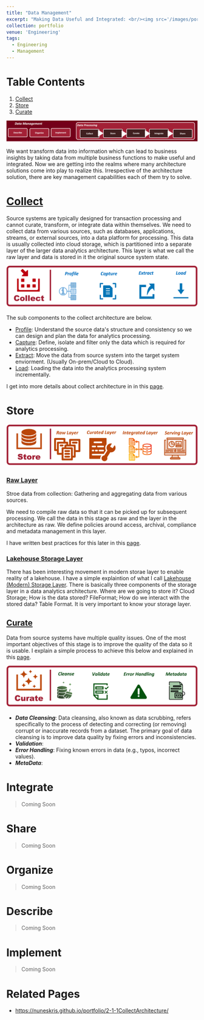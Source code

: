 ```yaml
---
title: "Data Management"
excerpt: "Making Data Useful and Integrated: <br/><img src='/images/portfolio/DataManagement.png'>"
collection: portfolio
venue: 'Engineering'
tags:
  - Engineering
  - Management
---
```


# Table Contents
1. [Collect](#Collect)
2. [Store](#Store)
3. [Curate](#Curate)

<img width="1000" alt="image" src="/images/portfolio/DataManagement.png">

We want transform data into information which can lead to business insights by taking data from multiple business functions to make useful and integrated. 
Now we are getting into the realms where many architecture solutions come into play to realize this. Irrespective of the architecture solution, there are key management capabilities each of them try to solve.


<a name="Collect"></a>

# [Collect](https://nuneskris.github.io/portfolio/2-1-1CollectArchitecture/)
Source systems are typically designed for transaction processing and cannot curate, transform, or integrate data within themselves. We need to collect data from various sources, such as databases, applications, streams, or external sources, into a data platform for processing. This data is usually collected into cloud storage, which is partitioned into a separate layer of the larger data analytics architecture. This layer is what we call the raw layer and data is stored in it the original source system state.

<img src='/images/portfolio/CollectArchitecture.png'>

The sub components to the collect architecture are below.

* [Profile](https://nuneskris.github.io/publication/CollectDataProfiling): Understand the source data's structure and consistency so we can design and plan the data for analytics processing.
* [Capture](https://nuneskris.github.io/publication/Collect-Data-Capture): Define, isolate and filter only the data which is required for analytics processing.
* [Extract](https://nuneskris.github.io/publication/Collect-Process-Pre-ingest-vs-post-ingest): Move the data from source system into the target system enviorment. (Usually On-prem/Cloud to Cloud).
* [Load](https://nuneskris.github.io/publication/Collect-ExtractLoad-Patterns): Loading the data into the analytics processing system incrementally.

I get into more details about collect architecture in in this [page](https://nuneskris.github.io/portfolio/2-1-1CollectArchitecture/).

<a name="Store"></a>

# Store

<img src='/images/portfolio/StoreArchitecture.png'>

### [Raw Layer](https://nuneskris.github.io/publication/DataStore-RawLayer)

Stroe data from collection: Gathering and aggregating data from various sources.

We need to compile raw data so that it can be picked up for subsequent processing. We call the data in this stage as raw and the layer in the architecture as raw. We define policies around access, archival, compliance and metadata management in this layer.

I have written best practices for this later in this [page](https://nuneskris.github.io/publication/DataStore-RawLayer).

### [Lakehouse Storage Layer](https://nuneskris.github.io/publication/DataAnalytics-Storage-2024)
There has been interesting movement in modern storae layer to enable reality of a lakehouse. I have a simple explaintion of what I call [Lakehouse (Modern) Storage Layer](https://nuneskris.github.io/publication/DataAnalytics-Storage-2024). There is basically three components of the storage layer in a data analytics architecture. Where are we going to store it? Cloud Storage; How is the data stored? FileFormat; How do we interact with the stored data? Table Format. It is very important to know your storage layer.

<a name="Curate"></a>
## [Curate](https://nuneskris.github.io/portfolio/2-1-2CurateArchitectrure/)

Data from source systems have multiple quality issues. One of the most important objectives of this stage is to improve the quality of the data so it is usable. I explain a simple process to achieve this below and explained in this [page](https://nuneskris.github.io/portfolio/2-1-2CurateArchitectrure/).

<img src='/images/portfolio/CurateProcess.png'>

* ***Data Cleansing***:
Data cleansing, also known as data scrubbing, refers specifically to the process of detecting and correcting (or removing) corrupt or inaccurate records from a dataset. The primary goal of data cleansing is to improve data quality by fixing errors and inconsistencies.
* ***Validation***:
* ***Error Handling***: Fixing known errors in data (e.g., typos, incorrect values).
* ***MetaData***:


# Integrate

> Coming Soon

# Share

> Coming Soon

# Organize

> Coming Soon

# Describe

> Coming Soon

# Implement

> Coming Soon

# Related Pages
* https://nuneskris.github.io/portfolio/2-1-1CollectArchitecture/
